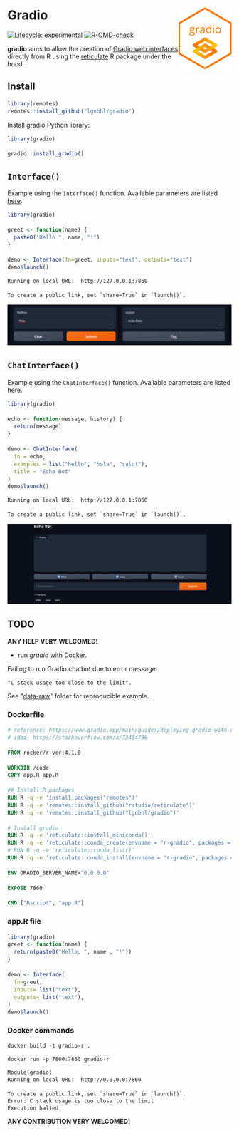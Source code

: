 # Gradio <img src="man/figures/logo.png" align="right" height="138" />

[![Lifecycle: experimental](https://img.shields.io/badge/lifecycle-experimental-orange.svg)](https://www.tidyverse.org/lifecycle/#experimental)
[![R-CMD-check](https://github.com/lgnbhl/gradio/actions/workflows/R-CMD-check.yaml/badge.svg)](https://github.com/lgnbhl/gradio/actions/workflows/R-CMD-check.yaml)

**gradio** aims to allow the creation of [Gradio web interfaces](https://www.gradio.app/) directly from R using the <a href="https://rstudio.github.io/reticulate/" target="_blank">reticulate</a> R package under the hood.

## Install

```r
library(remotes)
remotes::install_github("lgnbhl/gradio")
```

Install gradio Python library:

```r
library(gradio)

gradio::install_gradio()
```

## `Interface()`

Example using the `Interface()` function. Available parameters are listed [here](https://www.gradio.app/docs/gradio/interface).

```r
library(gradio)

greet <- function(name) {
  paste0("Hello ", name, "!")
}

demo <- Interface(fn=greet, inputs="text", outputs="text")
demo$launch()   
```

    Running on local URL:  http://127.0.0.1:7860
    
    To create a public link, set `share=True` in `launch()`.

<img src="man/figures/example-interface.png" alt="Example of Gradio interface"/>

## `ChatInterface()`

Example using the `ChatInterface()` function. Available parameters are listed [here](https://www.gradio.app/docs/gradio/chatinterface).

```r
library(gradio)

echo <- function(message, history) {
  return(message)
}

demo <- ChatInterface(
  fn = echo, 
  examples = list("hello", "hola", "salut"), 
  title = "Echo Bot"
)
demo$launch()   
```

    Running on local URL:  http://127.0.0.1:7860
    
    To create a public link, set `share=True` in `launch()`.

<img src="man/figures/example-chatinterface.png" alt="Example of Gradio ChatInterface"/>

## TODO

**ANY HELP VERY WELCOMED!**

- run *gradio* with Docker.

Failing to run Gradio chatbot due to error message:
    
    "C stack usage too close to the limit".

See "[data-raw](https://github.com/lgnbhl/gradio/tree/main/data-raw)" folder for reproducible example.

### Dockerfile

```Dockerfile
# reference: https://www.gradio.app/main/guides/deploying-gradio-with-docker
# idea: https://stackoverflow.com/a/73454736

FROM rocker/r-ver:4.1.0

WORKDIR /code
COPY app.R app.R

## Install R packages
RUN R -q -e 'install.packages("remotes")'
RUN R -q -e 'remotes::install_github("rstudio/reticulate")'
RUN R -q -e 'remotes::install_github("lgnbhl/gradio")'

# Install gradio
RUN R -q -e 'reticulate::install_miniconda()'
RUN R -q -e 'reticulate::conda_create(envname = "r-gradio", packages = c("python=3.8.13"))'
# RUN R -q -e 'reticulate::conda_list()'
RUN R -q -e 'reticulate::conda_install(envname = "r-gradio", packages = "gradio", pip = TRUE)'

ENV GRADIO_SERVER_NAME="0.0.0.0"

EXPOSE 7860

CMD ["Rscript", "app.R"]
```

### app.R file

```r
library(gradio)
greet <- function(name) {
  return(paste0("Hello, ", name , "!"))
}

demo <- Interface(
  fn=greet,
  inputs= list("text"),
  outputs= list("text"),
)
demo$launch()
```

### Docker commands

```
docker build -t gradio-r .
```

```
docker run -p 7860:7860 gradio-r
```

    Module(gradio)
    Running on local URL:  http://0.0.0.0:7860
    
    To create a public link, set `share=True` in `launch()`.
    Error: C stack usage is too close to the limit
    Execution halted

**ANY CONTRIBUTION VERY WELCOMED!**

